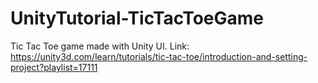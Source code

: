 # UnityTutorial-TicTacToeGame
Tic Tac Toe game made with Unity UI. Link: https://unity3d.com/learn/tutorials/tic-tac-toe/introduction-and-setting-project?playlist=17111
